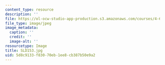 ```yaml
---
content_type: resource
description: ''
file: https://ol-ocw-studio-app-production.s3.amazonaws.com/courses/4-614-religious-architecture-and-islamic-cultures-fall-2002/5d8c9133f83070eb1ee8cb387b50e9a2_SLD153.jpg
file_type: image/jpeg
image_metadata:
  caption: ''
  credit: ''
  image-alt: ''
resourcetype: Image
title: SLD153.jpg
uid: 5d8c9133-f830-70eb-1ee8-cb387b50e9a2
---
```

